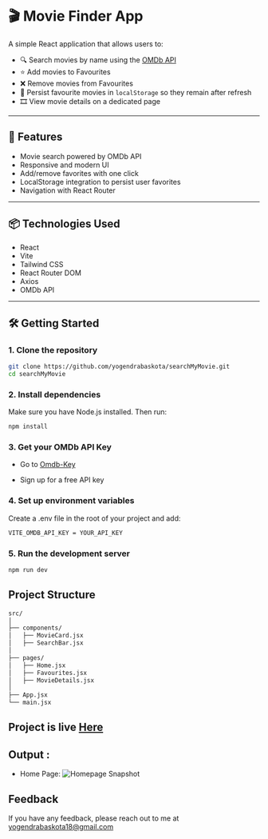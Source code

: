 # 🎬 Movie Finder App

A simple React application that allows users to:

- 🔍 Search movies by name using the [OMDb API](https://www.omdbapi.com/)
- ⭐ Add movies to Favourites
- ❌ Remove movies from Favourites
- 📌 Persist favourite movies in `localStorage` so they remain after refresh
- 🎞️ View movie details on a dedicated page


---

## 🚀 Features

- Movie search powered by OMDb API  
- Responsive and modern UI  
- Add/remove favorites with one click  
- LocalStorage integration to persist user favorites  
- Navigation with React Router

---

## 📦 Technologies Used

- React 
- Vite 
- Tailwind CSS 
- React Router DOM 
- Axios 
- OMDb API 

---


## 🛠️ Getting Started

### 1. Clone the repository

```bash
git clone https://github.com/yogendrabaskota/searchMyMovie.git
cd searchMyMovie

```

### 2. Install dependencies
Make sure you have Node.js installed. Then run:
```bash
npm install
```

### 3. Get your OMDb API Key
- Go to [Omdb-Key](https://www.omdbapi.com/apikey.aspx)

- Sign up for a free API key



### 4. Set up environment variables
Create a .env file in the root of your project and add:
``` bash
VITE_OMDB_API_KEY = YOUR_API_KEY

```


### 5. Run the development server
```bash
npm run dev
```




## Project Structure
```bash
src/
│
├── components/
│   ├── MovieCard.jsx       
│   ├── SearchBar.jsx       
│
├── pages/
│   ├── Home.jsx            
│   ├── Favourites.jsx       
│   ├── MovieDetails.jsx    
│
├── App.jsx                 
└── main.jsx                

```


























## Project is live [Here]()






## Output :
- Home Page:
![Homepage Snapshot](Frontend/public/)











## Feedback
  If you have any feedback, please reach out to me at yogendrabaskota18@gmail.com  





